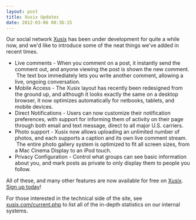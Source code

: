 ```yaml
---
layout: post
title: Xusix Updates
date: 2012-03-06 00:36:15
---
```

Our social network [Xusix](http://www.xusix.com) has been under development for quite a while now, and we'd like to introduce some of the neat things we've added in recent times.

* Live comments - When you comment on a post, it instantly send the comment out, and anyone viewing the post is shown the new comment.  The text box immediately lets you write another comment, allowing a live, ongoing conversation.
* Mobile Access - The Xusix layout has recently been redesigned from the ground up, and although it looks exactly the same on a desktop browser, it now optimizes automatically for netbooks, tablets, and mobile devices.
* Direct Notifications - Users can now customize their notification preferences, with support for informing them of activity on their page through both email and text message, direct to all major U.S. carriers.
* Photo support - Xusix now allows uploading an unlimited number of photos, and each supports a caption and its own live comment stream.  The entire photo gallery system is optimized to fit all screen sizes, from a Mac Cinema Display to an iPod touch.
* Privacy Configuration - Control what groups can see basic information about you, and mark posts as private to only display them to people you follow.

All of these, and many other features are now available for free on [Xusix](http://www.xusix.com). [Sign up today](http://www.xusix.com/join)!

For those interested in the technical side of the site, see [xusix.com/current.php](http://xusix.com/current.php) to list all of the in-depth statistics on our internal systems.
